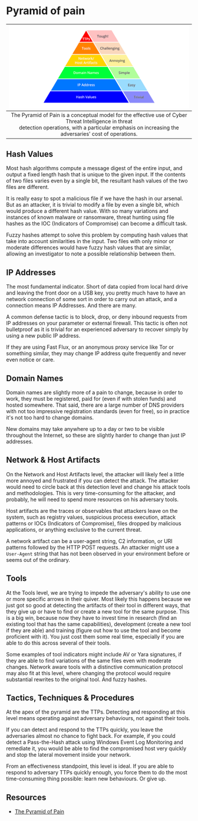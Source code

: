 # Pyramid of pain

|                                                                                ![Pyramid of pain](../../_static/images/pop.png)                                                                                |
|:--------------------------------------------------------------------------------------------------------------------------------------------------------------------------------------------------------------:|
| The Pyramid of Pain is a conceptual model for the effective use of Cyber Threat Intelligence in threat <br>detection operations, with a particular emphasis on increasing the adversaries' cost of operations. |

##  Hash Values

Most hash algorithms compute a message digest of the entire input, and output a fixed length hash that is unique to 
the given input.  If the contents of two files varies even by a single bit, the resultant hash values of the two 
files are different.

It is really easy to spot a malicious file if we have the hash in our arsenal. But as an attacker, it is trivial to 
modify a file by even a single bit, which would produce a different hash value. With so many variations and instances 
of known malware or ransomware, threat hunting using file hashes as the IOC (Indicators of Compromise) can become a 
difficult task.

Fuzzy hashes attempt to solve this problem by computing hash values that take into account similarities in the input. 
Two files with only minor or moderate differences would have fuzzy hash values that are similar, allowing an 
investigator to note a possible relationship between them.

##  IP Addresses

The most fundamental indicator. Short of data copied from local hard drive and leaving the front door on a USB key, 
you pretty much have to have an network connection of some sort in order to carry out an attack, and a connection 
means IP Addresses. And there are many. 

A common defense tactic is to block, drop, or deny inbound requests from IP addresses on your parameter or external 
firewall. This tactic is often not bulletproof as it is trivial for an experienced adversary to recover simply by 
using a new public IP address. 

If they are using Fast Flux, or an anonymous proxy service like Tor or something similar, they may 
change IP address quite frequently and never even notice or care.

## Domain Names

Domain names are slightly more of a pain to change, because in order to work, they must be registered, paid for 
(even if with stolen funds) and hosted somewhere.  That said, there are a large number of DNS providers with 
not too impressive registration standards (even for free), so in practice it's not too hard to change domains.  

New domains may take anywhere up to a day or two to be visible throughout the Internet, so these are slightly 
harder to change than just IP addresses.

## Network & Host Artifacts

On the Network and Host Artifacts level, the attacker will likely feel a little more annoyed and frustrated if 
you can detect the attack. The attacker would need to circle back at this detection level and change his 
attack tools and methodologies. This is very time-consuming for the attacker, and probably, he will need to 
spend more resources on his adversary tools.

Host artifacts are the traces or observables that attackers leave on the system, such as registry values, 
suspicious process execution, attack patterns or IOCs (Indicators of Compromise), files dropped by malicious 
applications, or anything exclusive to the current threat.

A network artifact can be a user-agent string, C2 information, or URI patterns followed by the HTTP POST requests. 
An attacker might use a `User-Agent` string that has not been observed in your environment before or seems out of the 
ordinary.

## Tools

At the Tools level, we are trying to impede the adversary's ability to use one or more specific arrows in their quiver. 
Most likely this happens because we just got so good at detecting the artifacts of their tool in different ways, that 
they give up or have to find or create a new tool for the same purpose. This is a big win, because now they have to 
invest time in research (find an existing tool that has the same capabilities), development (create a new tool if 
they are able) and training (figure out how to use the tool and become proficient with it). You just cost them some 
real time, especially if you are able to do this across several of their tools.

Some examples of tool indicators might include AV or Yara signatures, if they are able to find variations of the 
same files even with moderate changes. Network aware tools with a distinctive communication protocol may also fit 
at this level, where changing the protocol would require substantial rewrites to the original tool. And fuzzy hashes. 

## Tactics, Techniques & Procedures

At the apex of the pyramid are the TTPs. Detecting and responding at this level means operating against adversary 
behaviours, not against their tools.  

If you can detect and respond to the TTPs quickly, you leave the adversaries almost no chance to fight back. For 
example, if you could detect a Pass-the-Hash attack using Windows Event Log Monitoring and remediate it, you would 
be able to find the compromised host very quickly and stop the lateral movement inside your network.

From an effectiveness standpoint, this level is ideal. If you are able to respond to adversary TTPs quickly enough, 
you force them to do the most time-consuming thing possible: learn new behaviours. Or give up.

## Resources

* [The Pyramid of Pain](https://detect-respond.blogspot.com/2013/03/the-pyramid-of-pain.html)
